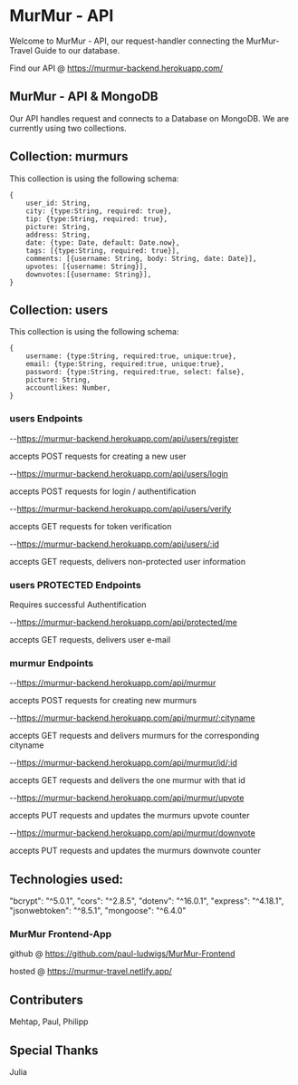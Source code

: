 # MurMur - API

Welcome to MurMur - API, our request-handler connecting the MurMur-Travel Guide to our database.

Find our API @ https://murmur-backend.herokuapp.com/

## MurMur - API & MongoDB

Our API handles request and connects to a Database on MongoDB.
We are currently using two collections.

## Collection: murmurs

This collection is using the following schema:

    {   
        user_id: String,
        city: {type:String, required: true},
        tip: {type:String, required: true},
        picture: String,
        address: String,
        date: {type: Date, default: Date.now},
        tags: [{type:String, required: true}],
        comments: [{username: String, body: String, date: Date}],
        upvotes: [{username: String}], 
        downvotes:[{username: String}],
    }

## Collection: users

This collection is using the following schema:

    {   
        username: {type:String, required:true, unique:true},
        email: {type:String, required:true, unique:true},
        password: {type:String, required:true, select: false},
        picture: String,
        accountlikes: Number,
    }

### users Endpoints

--https://murmur-backend.herokuapp.com/api/users/register

accepts POST requests for creating a new user

--https://murmur-backend.herokuapp.com/api/users/login

accepts POST requests for login / authentification

--https://murmur-backend.herokuapp.com/api/users/verify

accepts GET requests for token verification

--https://murmur-backend.herokuapp.com/api/users/:id

accepts GET requests, delivers non-protected user information

### users PROTECTED Endpoints

Requires successful Authentification

--https://murmur-backend.herokuapp.com/api/protected/me

accepts GET requests, delivers user e-mail

### murmur Endpoints

--https://murmur-backend.herokuapp.com/api/murmur

accepts POST requests for creating new murmurs

--https://murmur-backend.herokuapp.com/api/murmur/:cityname

accepts GET requests and delivers murmurs for the corresponding cityname

--https://murmur-backend.herokuapp.com/api/murmur/id/:id

accepts GET requests and delivers the one murmur with that id

--https://murmur-backend.herokuapp.com/api/murmur/upvote

accepts PUT requests and updates the murmurs upvote counter

--https://murmur-backend.herokuapp.com/api/murmur/downvote

accepts PUT requests and updates the murmurs downvote counter


## Technologies used:

"bcrypt": "^5.0.1",
"cors": "^2.8.5",
"dotenv": "^16.0.1",
"express": "^4.18.1",
"jsonwebtoken": "^8.5.1",
"mongoose": "^6.4.0"

### MurMur Frontend-App

github @ https://github.com/paul-ludwigs/MurMur-Frontend

hosted @ https://murmur-travel.netlify.app/

## Contributers

Mehtap, Paul, Philipp

## Special Thanks

Julia

